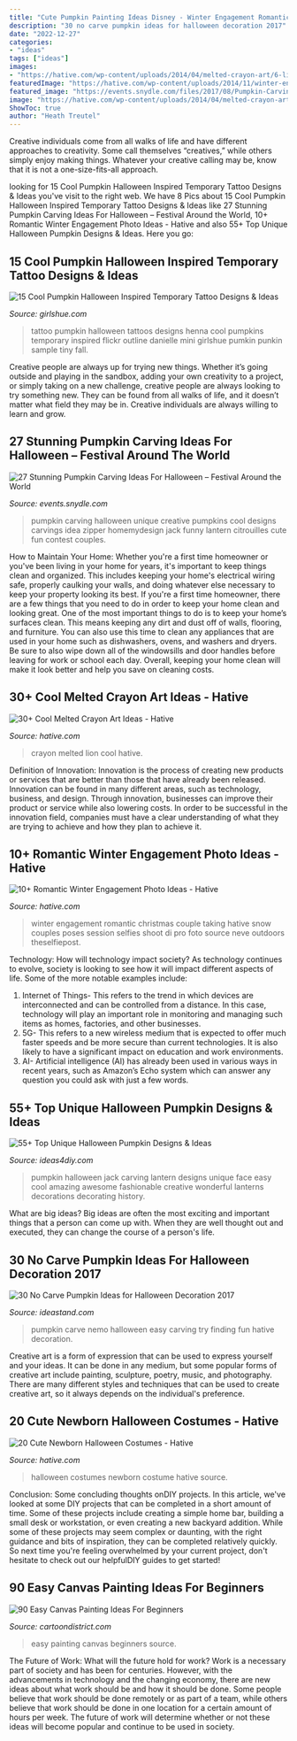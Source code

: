```yaml
---
title: "Cute Pumpkin Painting Ideas Disney - Winter Engagement Romantic Christmas Couple Taking Hative Snow Couples Poses Session Selfies Shoot Di Pro Foto Source Neve Outdoors Theselfiepost"
description: "30 no carve pumpkin ideas for halloween decoration 2017"
date: "2022-12-27"
categories:
- "ideas"
tags: ["ideas"]
images:
- "https://hative.com/wp-content/uploads/2014/04/melted-crayon-art/6-lion.jpg"
featuredImage: "https://hative.com/wp-content/uploads/2014/11/winter-engagement-photo-ideas/5-winter-engagement-photo-ideas.jpg"
featured_image: "https://events.snydle.com/files/2017/08/Pumpkin-Carving-Ideas-For-Halloween-13.jpg"
image: "https://hative.com/wp-content/uploads/2014/04/melted-crayon-art/6-lion.jpg"
ShowToc: true
author: "Heath Treutel"
---
```



Creative individuals come from all walks of life and have different approaches to creativity. Some call themselves “creatives,” while others simply enjoy making things. Whatever your creative calling may be, know that it is not a one-size-fits-all approach.

	

		
looking for 15 Cool Pumpkin Halloween Inspired Temporary Tattoo Designs &amp; Ideas you've visit to the right web. We have 8 Pics about 15 Cool Pumpkin Halloween Inspired Temporary Tattoo Designs &amp; Ideas like 27 Stunning Pumpkin Carving Ideas For Halloween – Festival Around the World, 10+ Romantic Winter Engagement Photo Ideas - Hative and also 55+ Top Unique Halloween Pumpkin Designs &amp; Ideas. Here you go:
		
    
## 15 Cool Pumpkin Halloween Inspired Temporary Tattoo Designs &amp; Ideas

<img loading=lazy src="http://www.girlshue.com/wp-content/uploads/2014/08/15-Cool-Pumpkin-Halloween-Inspired-Temporary-Tattoo-Designs-Ideas-2014-8.jpg" onerror="this.onerror=null;this.src='https://tse2.mm.bing.net/th?id=OIP.4kVez3vIYYuvsIEm_W1UGwHaMa&amp;pid=15.1';" alt="15 Cool Pumpkin Halloween Inspired Temporary Tattoo Designs &amp; Ideas">

_Source: girlshue.com_

>tattoo pumpkin halloween tattoos designs henna cool pumpkins temporary inspired flickr outline danielle mini girlshue pumkin punkin sample tiny fall. 

	

Creative people are always up for trying new things. Whether it’s going outside and playing in the sandbox, adding your own creativity to a project, or simply taking on a new challenge, creative people are always looking to try something new. They can be found from all walks of life, and it doesn’t matter what field they may be in. Creative individuals are always willing to learn and grow.

    
## 27 Stunning Pumpkin Carving Ideas For Halloween – Festival Around The World

<img loading=lazy src="https://events.snydle.com/files/2017/08/Pumpkin-Carving-Ideas-For-Halloween-13.jpg" onerror="this.onerror=null;this.src='https://tse4.mm.bing.net/th?id=OIP.1vCQGrUZODDaueDhN30-jAHaLH&amp;pid=15.1';" alt="27 Stunning Pumpkin Carving Ideas For Halloween – Festival Around the World">

_Source: events.snydle.com_

>pumpkin carving halloween unique creative pumpkins cool designs carvings idea zipper homemydesign jack funny lantern citrouilles cute fun contest couples. 

	

How to Maintain Your Home: Whether you're a first time homeowner or you've been living in your home for years, it's important to keep things clean and organized. This includes keeping your home's electrical wiring safe, properly caulking your walls, and doing whatever else necessary to keep your property looking its best.
If you're a first time homeowner, there are a few things that you need to do in order to keep your home clean and looking great. One of the most important things to do is to keep your home’s surfaces clean. This means keeping any dirt and dust off of walls, flooring, and furniture. You can also use this time to clean any appliances that are used in your home such as dishwashers, ovens, and washers and dryers. Be sure to also wipe down all of the windowsills and door handles before leaving for work or school each day. Overall, keeping your home clean will make it look better and help you save on cleaning costs.

    
## 30+ Cool Melted Crayon Art Ideas - Hative

<img loading=lazy src="https://hative.com/wp-content/uploads/2014/04/melted-crayon-art/6-lion.jpg" onerror="this.onerror=null;this.src='https://tse4.mm.bing.net/th?id=OIP.sOliGzGfRDCIXUr85Sg2iwHaJ7&amp;pid=15.1';" alt="30+ Cool Melted Crayon Art Ideas - Hative">

_Source: hative.com_

>crayon melted lion cool hative. 

	

Definition of Innovation:
Innovation is the process of creating new products or services that are better than those that have already been released. Innovation can be found in many different areas, such as technology, business, and design. Through innovation, businesses can improve their product or service while also lowering costs. In order to be successful in the innovation field, companies must have a clear understanding of what they are trying to achieve and how they plan to achieve it.

    
## 10+ Romantic Winter Engagement Photo Ideas - Hative

<img loading=lazy src="https://hative.com/wp-content/uploads/2014/11/winter-engagement-photo-ideas/5-winter-engagement-photo-ideas.jpg" onerror="this.onerror=null;this.src='https://tse4.mm.bing.net/th?id=OIP.bRwovrPDmfY-iKnzPdUezAHaLH&amp;pid=15.1';" alt="10+ Romantic Winter Engagement Photo Ideas - Hative">

_Source: hative.com_

>winter engagement romantic christmas couple taking hative snow couples poses session selfies shoot di pro foto source neve outdoors theselfiepost. 

	

Technology: How will technology impact society?
As technology continues to evolve, society is looking to see how it will impact different aspects of life. Some of the more notable examples include:
1. Internet of Things- This refers to the trend in which devices are interconnected and can be controlled from a distance. In this case, technology will play an important role in monitoring and managing such items as homes, factories, and other businesses. 
2. 5G- This refers to a new wireless medium that is expected to offer much faster speeds and be more secure than current technologies. It is also likely to have a significant impact on education and work environments. 
3. AI- Artificial intelligence (AI) has already been used in various ways in recent years, such as Amazon’s Echo system which can answer any question you could ask with just a few words.

    
## 55+ Top Unique Halloween Pumpkin Designs &amp; Ideas

<img loading=lazy src="https://ideas4diy.com/wp-content/uploads/2017/09/Pumpkin-Face-Designs-Halloween.jpg" onerror="this.onerror=null;this.src='https://tse2.mm.bing.net/th?id=OIP.eJ4k2WJkAWZ68JFjO9OqZAHaLH&amp;pid=15.1';" alt="55+ Top Unique Halloween Pumpkin Designs &amp; Ideas">

_Source: ideas4diy.com_

>pumpkin halloween jack carving lantern designs unique face easy cool amazing awesome fashionable creative wonderful lanterns decorations decorating history. 

	

What are big ideas?
Big ideas are often the most exciting and important things that a person can come up with. When they are well thought out and executed, they can change the course of a person's life.

    
## 30 No Carve Pumpkin Ideas For Halloween Decoration 2017

<img loading=lazy src="http://ideastand.com/wp-content/uploads/2014/10/no-carve-pumpkin-ideas/17-nemo-pumpkin.jpg" onerror="this.onerror=null;this.src='https://tse2.mm.bing.net/th?id=OIP.q4WWGGw0FN93hfCrxsT_nAHaLG&amp;pid=15.1';" alt="30 No Carve Pumpkin Ideas for Halloween Decoration 2017">

_Source: ideastand.com_

>pumpkin carve nemo halloween easy carving try finding fun hative decoration. 

	

Creative art is a form of expression that can be used to express yourself and your ideas. It can be done in any medium, but some popular forms of creative art include painting, sculpture, poetry, music, and photography. There are many different styles and techniques that can be used to create creative art, so it always depends on the individual's preference.

    
## 20 Cute Newborn Halloween Costumes - Hative

<img loading=lazy src="https://hative.com/wp-content/uploads/2014/10/newborn-halloween-costumes/14-newborn-halloween-costume-ideas.jpg" onerror="this.onerror=null;this.src='https://tse4.mm.bing.net/th?id=OIP.Xym6fo8dOAf44-xF5ImMtQHaKX&amp;pid=15.1';" alt="20 Cute Newborn Halloween Costumes - Hative">

_Source: hative.com_

>halloween costumes newborn costume hative source. 

	

Conclusion: Some concluding thoughts onDIY projects.
In this article, we've looked at some DIY projects that can be completed in a short amount of time. Some of these projects include creating a simple home bar, building a small desk or workstation, or even creating a new backyard addition. While some of these projects may seem complex or daunting, with the right guidance and bits of inspiration, they can be completed relatively quickly. So next time you're feeling overwhelmed by your current project, don't hesitate to check out our helpfulDIY guides to get started!

    
## 90 Easy Canvas Painting Ideas For Beginners

<img loading=lazy src="http://www.cartoondistrict.com/wp-content/uploads/2017/06/Easy-Canvas-Painting-Ideas-For-Beginners16-1.jpg" onerror="this.onerror=null;this.src='https://tse2.mm.bing.net/th?id=OIP.x74ywo_6lFqgoTmFRqKvLQHaKQ&amp;pid=15.1';" alt="90 Easy Canvas Painting Ideas For Beginners">

_Source: cartoondistrict.com_

>easy painting canvas beginners source. 

	

The Future of Work: What will the future hold for work?
Work is a necessary part of society and has been for centuries. However, with the advancements in technology and the changing economy, there are new ideas about what work should be and how it should be done. Some people believe that work should be done remotely or as part of a team, while others believe that work should be done in one location for a certain amount of hours per week. The future of work will determine whether or not these ideas will become popular and continue to be used in society.

